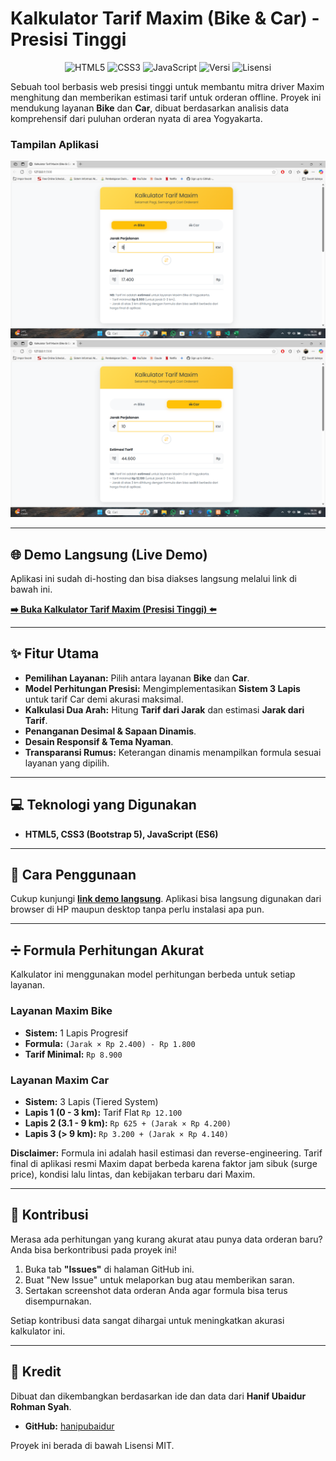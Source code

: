 # Kalkulator Tarif Maxim (Bike & Car) - Presisi Tinggi

<p align="center">
  <img src="https://img.shields.io/badge/HTML5-E34F26?style=for-the-badge&logo=html5&logoColor=white" alt="HTML5">
  <img src="https://img.shields.io/badge/CSS3-1572B6?style=for-the-badge&logo=css3&logoColor=white" alt="CSS3">
  <img src="https://img.shields.io/badge/JavaScript-F7DF1E?style=for-the-badge&logo=javascript&logoColor=black" alt="JavaScript">
  <img src="https://img.shields.io/badge/versi-3.1-blue?style=for-the-badge" alt="Versi">
  <img src="https://img.shields.io/badge/lisensi-MIT-green?style=for-the-badge" alt="Lisensi">
</p>

Sebuah tool berbasis web presisi tinggi untuk membantu mitra driver Maxim menghitung dan memberikan estimasi tarif untuk orderan offline. Proyek ini mendukung layanan **Bike** dan **Car**, dibuat berdasarkan analisis data komprehensif dari puluhan orderan nyata di area Yogyakarta.

### Tampilan Aplikasi
<p align="center">
  <img src="assets/bike.png" alt="Tampilan Aplikasi Kalkulator Tarif All-in-One" width="600">
  <img src="assets/car.png" alt="Tampilan Aplikasi Kalkulator Tarif All-in-One" width="600">
</p>

---

## 🌐 Demo Langsung (Live Demo)

Aplikasi ini sudah di-hosting dan bisa diakses langsung melalui link di bawah ini.

**[➡️ Buka Kalkulator Tarif Maxim (Presisi Tinggi) ⬅️](https://hanipubaidur.github.io/KalkulatorMaxim/)**

---

## ✨ Fitur Utama

-   **Pemilihan Layanan:** Pilih antara layanan **Bike** dan **Car**.
-   **Model Perhitungan Presisi:** Mengimplementasikan **Sistem 3 Lapis** untuk tarif Car demi akurasi maksimal.
-   **Kalkulasi Dua Arah:** Hitung **Tarif dari Jarak** dan estimasi **Jarak dari Tarif**.
-   **Penanganan Desimal & Sapaan Dinamis**.
-   **Desain Responsif & Tema Nyaman**.
-   **Transparansi Rumus:** Keterangan dinamis menampilkan formula sesuai layanan yang dipilih.

---

## 💻 Teknologi yang Digunakan

-   **HTML5, CSS3 (Bootstrap 5), JavaScript (ES6)**

---

## 🚀 Cara Penggunaan

Cukup kunjungi **[link demo langsung](https://hanipubaidur.github.io/KalkulatorMaxim/)**. Aplikasi bisa langsung digunakan dari browser di HP maupun desktop tanpa perlu instalasi apa pun.

---

## ➗ Formula Perhitungan Akurat

Kalkulator ini menggunakan model perhitungan berbeda untuk setiap layanan.

### Layanan Maxim Bike
-   **Sistem:** 1 Lapis Progresif
-   **Formula:** `(Jarak × Rp 2.400) - Rp 1.800`
-   **Tarif Minimal:** `Rp 8.900`

### Layanan Maxim Car
-   **Sistem:** 3 Lapis (Tiered System)
-   **Lapis 1 (0 - 3 km):** Tarif Flat `Rp 12.100`
-   **Lapis 2 (3.1 - 9 km):** `Rp 625 + (Jarak × Rp 4.200)`
-   **Lapis 3 (> 9 km):** `Rp 3.200 + (Jarak × Rp 4.140)`

**Disclaimer:** Formula ini adalah hasil estimasi dan reverse-engineering. Tarif final di aplikasi resmi Maxim dapat berbeda karena faktor jam sibuk (surge price), kondisi lalu lintas, dan kebijakan terbaru dari Maxim.

---

## 🤝 Kontribusi

Merasa ada perhitungan yang kurang akurat atau punya data orderan baru? Anda bisa berkontribusi pada proyek ini!

1.  Buka tab **"Issues"** di halaman GitHub ini.
2.  Buat "New Issue" untuk melaporkan bug atau memberikan saran.
3.  Sertakan screenshot data orderan Anda agar formula bisa terus disempurnakan.

Setiap kontribusi data sangat dihargai untuk meningkatkan akurasi kalkulator ini.

---

## 👤 Kredit

Dibuat dan dikembangkan berdasarkan ide dan data dari **Hanif Ubaidur Rohman Syah**.

-   **GitHub:** [hanipubaidur](https://github.com/hanipubaidur)

Proyek ini berada di bawah Lisensi MIT.